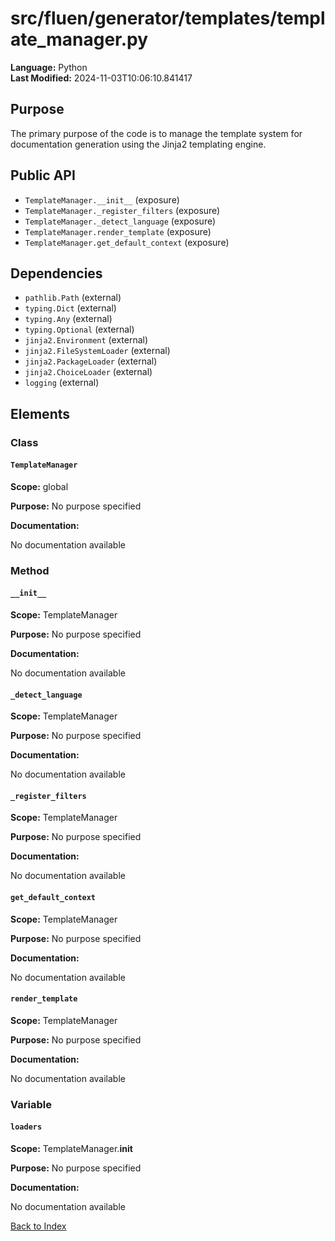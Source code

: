 # src/fluen/generator/templates/template_manager.py

**Language:** Python  
**Last Modified:** 2024-11-03T10:06:10.841417

## Purpose

The primary purpose of the code is to manage the template system for documentation generation using the Jinja2 templating engine.

## Public API

- `TemplateManager.__init__` (exposure)
- `TemplateManager._register_filters` (exposure)
- `TemplateManager._detect_language` (exposure)
- `TemplateManager.render_template` (exposure)
- `TemplateManager.get_default_context` (exposure)

## Dependencies

- `pathlib.Path` (external)
- `typing.Dict` (external)
- `typing.Any` (external)
- `typing.Optional` (external)
- `jinja2.Environment` (external)
- `jinja2.FileSystemLoader` (external)
- `jinja2.PackageLoader` (external)
- `jinja2.ChoiceLoader` (external)
- `logging` (external)

## Elements

### Class

#### `TemplateManager`

**Scope:** global

**Purpose:** No purpose specified

**Documentation:**

No documentation available

### Method

#### `__init__`

**Scope:** TemplateManager

**Purpose:** No purpose specified

**Documentation:**

No documentation available

#### `_detect_language`

**Scope:** TemplateManager

**Purpose:** No purpose specified

**Documentation:**

No documentation available

#### `_register_filters`

**Scope:** TemplateManager

**Purpose:** No purpose specified

**Documentation:**

No documentation available

#### `get_default_context`

**Scope:** TemplateManager

**Purpose:** No purpose specified

**Documentation:**

No documentation available

#### `render_template`

**Scope:** TemplateManager

**Purpose:** No purpose specified

**Documentation:**

No documentation available

### Variable

#### `loaders`

**Scope:** TemplateManager.__init__

**Purpose:** No purpose specified

**Documentation:**

No documentation available


[Back to Index](../README.md)
